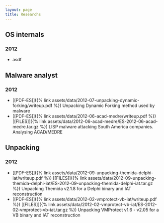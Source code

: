 ```yaml
---
layout: page
title: Researchs
---
```





## OS internals
### 2012
* asdf

## Malware analyst
### 2012
* [[PDF-ES]]({% link assets/data/2012-07-unpacking-dynamic-forking/writeup.pdf %}) Unpacking Dynamic Forking method used by malware
* [[PDF-ES]]({% link assets/data/2012-06-acad-medre/writeup.pdf %}) [[FILES]]({% link assets/data/2012-06-acad-medre/ES-2012-06-acad-medre.tar.gz %}) LISP malware attacking South America companies. Analysing ACAD/MEDRE

## Unpacking
### 2012
* [[PDF-ES]]({% link assets/data/2012-09-unpacking-themida-delphi-iat/writeup.pdf %}) [[FILES]]({% link assets/data/2012-09-unpacking-themida-delphi-iat/ES-2012-09-unpacking-themida-delphi-iat.tar.gz %}) Unpacking Themida v2.1.8 for a Delphi binary and IAT reconstruction
* [[PDF-ES]]({% link assets/data/2012-02-vmprotect-vb-iat/writeup.pdf %}) [[FILES]]({% link assets/data/2012-02-vmprotect-vb-iat/ES-2012-02-vmprotect-vb-iat.tar.gz %}) Unpacking VMProtect v1.6 - v2.05 for a VB binary and IAT reconstruction

